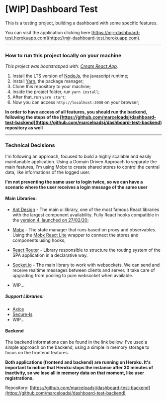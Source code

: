 # [WIP] Dashboard Test

This is a testing project, building a dashboard with some specific features.

You can visit the application clicking here [https://mjr-dashboard-test.herokuapp.com](https://mjr-dashboard-test.herokuapp.com).

---

### How to run this project locally on your machine

_This project was bootstrapped with: [Create React App](https://github.com/facebook/create-react-app)._

1. Install the LTS version of [NodeJs](https://nodejs.org/en/), the javascript runtime;
2. Install [Yarn](https://yarnpkg.com/), the package manager;
3. Clone this repository to your machine;
4. Inside the project folder, run `yarn install`;
5. After that, run `yarn start`;
6. Now you can access `http://localhost:3000` on your browser;

**In order to have access of all features, you should run the backend, following the steps of the [https://github.com/marceloadsj/dashboard-test-backend](https://github.com/marceloadsj/dashboard-test-backend) repository as well**

---

### Technical Decisions

I'm following an approach, focused to build a highly scalable and easily maintanable application. Using a Domain Driven Approach to separate the main features, I'm using Mobx to create shared stores to control the central data, like informations of the logged user.

**I'm not preventing the same user to login twice, so we can have a scenario where the user receives a login message of the same user**

#### Main Libraries:

- [Ant Design](https://ant.design/) - The main ui library, one of the most famous React libraries with the largest component availability. Fully React hooks compatible in the [version 4, launched on 27/02/20](https://github.com/ant-design/ant-design/releases/tag/4.0.0);

- [Mobx](https://mobx.js.org/) - The state manager that runs based on proxy and observables. Using the [Mobx React Lite](https://github.com/mobxjs/mobx-react-lite) wrapper to connect the stores and components using hooks;

- [React Router](https://reacttraining.com/react-router) - Library responsible to structure the routing system of the SPA application in a declarative way.

- [Socket.io](https://socket.io/) - The main library to work with websockets. We can send and receive realtime messages between clients and server. It take care of upgrading from pooling to pure websocket when available.

- WIP...

##### Support Libraries:

- [Axios](https://github.com/axios/axios)
- [Secure-ls](https://softvar.github.io/secure-ls)
- WIP...

#### Backend

The backend informations can be found in the link bellow. I've used a simple approach on the backend, using a simple in memory storage to focus on the frontend features.

**Both applications (frontend and backend) are running on Heroku. It's important to notice that Heroku stops the instance after 30 minutes of inactivity, so we lose all in memory data on that moment, like user registrations.**

Repository:
[https://github.com/marceloadsj/dashboard-test-backend](https://github.com/marceloadsj/dashboard-test-backend)
